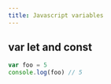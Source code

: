 ```yaml
---
title: Javascript variables
---
```


## var let and const

```js
var foo = 5
console.log(foo) // 5
```
